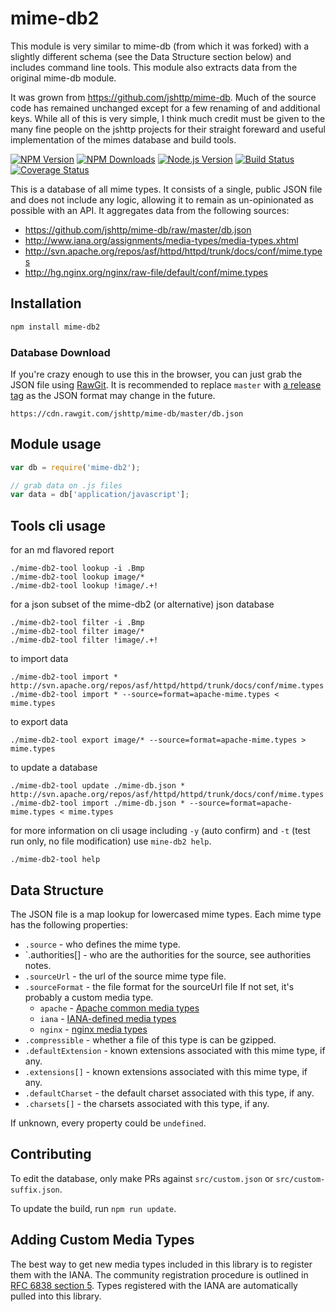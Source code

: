 # mime-db2

This module is very similar to  mime-db (from which it was forked) with a slightly different schema (see the Data Structure section below) and includes command line tools.  This module also extracts data from the original mime-db module.

It was grown from https://github.com/jshttp/mime-db.  Much of the source code has remained unchanged except for a few renaming of and additional keys.  While all of this is very simple, I think much credit must be given to the many fine people on the jshttp projects for their straight foreward and useful implementation of the mimes database and build tools.

[![NPM Version][npm-version-image]][npm-url]
[![NPM Downloads][npm-downloads-image]][npm-url]
[![Node.js Version][node-image]][node-url]
[![Build Status][travis-image]][travis-url]
[![Coverage Status][coveralls-image]][coveralls-url]

This is a database of all mime types.
It consists of a single, public JSON file and does not include any logic,
allowing it to remain as un-opinionated as possible with an API.
It aggregates data from the following sources:

- https://github.com/jshttp/mime-db/raw/master/db.json
- http://www.iana.org/assignments/media-types/media-types.xhtml
- http://svn.apache.org/repos/asf/httpd/httpd/trunk/docs/conf/mime.types
- http://hg.nginx.org/nginx/raw-file/default/conf/mime.types

## Installation

```bash
npm install mime-db2
```

### Database Download

If you're crazy enough to use this in the browser, you can just grab the
JSON file using [RawGit](https://rawgit.com/). It is recommended to replace
`master` with [a release tag](https://github.com/jshttp/mime-db/tags) as the
JSON format may change in the future.

```
https://cdn.rawgit.com/jshttp/mime-db/master/db.json
```

## Module usage

```js
var db = require('mime-db2');

// grab data on .js files
var data = db['application/javascript'];
```

## Tools cli usage

for an md flavored report

```shell
./mime-db2-tool lookup -i .Bmp
./mime-db2-tool lookup image/*
./mime-db2-tool lookup !image/.+!
```

for a json subset of the mime-db2 (or alternative) json database

```shell
./mime-db2-tool filter -i .Bmp
./mime-db2-tool filter image/*
./mime-db2-tool filter !image/.+!
```

to import data

```shell
./mime-db2-tool import * http://svn.apache.org/repos/asf/httpd/httpd/trunk/docs/conf/mime.types
./mime-db2-tool import * --source=format=apache-mime.types < mime.types
```

to export data

```shell
./mime-db2-tool export image/* --source=format=apache-mime.types > mime.types
```

to update a database

```shell
./mime-db2-tool update ./mime-db.json * http://svn.apache.org/repos/asf/httpd/httpd/trunk/docs/conf/mime.types
./mime-db2-tool import ./mime-db.json * --source=format=apache-mime.types < mime.types
```

for more information on cli usage including `-y` (auto confirm) and `-t` (test run only, no file modification) use `mine-db2 help`.

```shell
./mime-db2-tool help
```


## Data Structure

The JSON file is a map lookup for lowercased mime types.
Each mime type has the following properties:

- `.source`         - who defines the mime type.
- `.authorities[]   - who are the authorities for the source, see authorities notes.
- `.sourceUrl`      - the url of the source mime type file.
- `.sourceFormat`   - the file format for the sourceUrl file
    If not set, it's probably a custom media type.
    - `apache`      - [Apache common media types](http://svn.apache.org/repos/asf/httpd/httpd/trunk/docs/conf/mime.types)
    - `iana`        - [IANA-defined media types](http://www.iana.org/assignments/media-types/media-types.xhtml)
    - `nginx`       - [nginx media types](http://hg.nginx.org/nginx/raw-file/default/conf/mime.types)
- `.compressible`   - whether a file of this type is can be gzipped.
- `.defaultExtension` - known extensions associated with this mime type, if any.
- `.extensions[]`   - known extensions associated with this mime type, if any.
- `.defaultCharset` - the default charset associated with this type, if any.
- `.charsets[]`     - the charsets associated with this type, if any.

If unknown, every property could be `undefined`.

## Contributing

To edit the database, only make PRs against `src/custom.json` or
`src/custom-suffix.json`.

To update the build, run `npm run update`.

## Adding Custom Media Types

The best way to get new media types included in this library is to register
them with the IANA. The community registration procedure is outlined in
[RFC 6838 section 5](http://tools.ietf.org/html/rfc6838#section-5). Types
registered with the IANA are automatically pulled into this library.

[npm-version-image]: https://img.shields.io/npm/v/mime-db2.svg
[npm-downloads-image]: https://img.shields.io/npm/dm/mime-db2.svg
[npm-url]: https://npmjs.org/package/mime-db2
[travis-image]: https://img.shields.io/travis/LaughingSun/mime-db2/master.svg
[travis-url]: https://travis-ci.org/LaughingSun/mime-db2
[coveralls-image]: https://img.shields.io/coveralls/LaughingSun/mime-db2/master.svg
[coveralls-url]: https://coveralls.io/r/LaughingSun/mime-db2?branch=master
[node-image]: https://img.shields.io/node/v/mime-db2.svg
[node-url]: http://nodejs.org/download/

